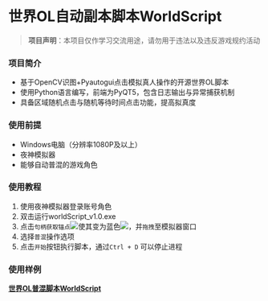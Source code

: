 # 世界OL自动副本脚本WorldScript
>**项目声明**：本项目仅作学习交流用途，请勿用于违法以及违反游戏规约活动
### 项目简介

- 基于OpenCV识图+Pyautogui点击模拟真人操作的开源世界OL脚本
- 使用Python语言编写，前端为PyQT5，包含日志输出与异常捕获机制
- 具备区域随机点击与随机等待时间点击功能，提高拟真度

### 使用前提
- Windows电脑（分辨率1080P及以上）
- 夜神模拟器
- 能够自动普混的游戏角色

### 使用教程
1. 使用夜神模拟器登录账号角色
2. 双击运行worldScript_v1.0.exe
3. 点击`句柄获取锚点`![](https://bucket-stel2ari.oss-cn-beijing.aliyuncs.com/target.png?Expires=1740935504&OSSAccessKeyId=TMP.3Kn9yXLikXon5d9rGvW7q2Wxaf3z1KsvMGbH66GgYXo9Z1ZBRq5QUxYnWFDcXqKm2UgiVyzUCZX19VzBHe5icC2rSMBKVU&Signature=%2FeUu4aJLlK0FI6xBFcLPl3%2B8sHU%3D)使其变为蓝色![](https://bucket-stel2ari.oss-cn-beijing.aliyuncs.com/blue_target.jpg?Expires=1740935564&OSSAccessKeyId=TMP.3Kn9yXLikXon5d9rGvW7q2Wxaf3z1KsvMGbH66GgYXo9Z1ZBRq5QUxYnWFDcXqKm2UgiVyzUCZX19VzBHe5icC2rSMBKVU&Signature=Ri2UBbhCgYtMKpW21hUG7Gv5HGs%3D)，并`拖拽`至模拟器窗口
4. 选择`普混`操作选项
5. 点击`开始`按钮执行脚本，通过`Ctrl + D` 可以停止进程

### 使用样例
**[世界OL普混脚本WorldScript](#https://www.bilibili.com/video/BV1jE9aYbEVY/)**
